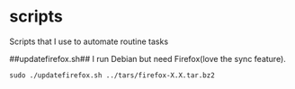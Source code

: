scripts
=======

Scripts that I use to automate routine tasks

##updatefirefox.sh##
I run Debian but need Firefox(love the sync feature). 

	sudo ./updatefirefox.sh ../tars/firefox-X.X.tar.bz2

